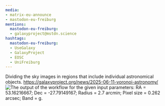 ```yaml
---
media:
- matrix-eu-announce
- mastodon-eu-freiburg
mentions:
  mastodon-eu-freiburg:
  - galaxyproject@mstdn.science
hashtags:
  mastodon-eu-freiburg:
  - UseGalaxy
  - GalaxyProject
  - EOSC
  - UniFreiburg
---
```

Dividing the sky images in regions that include individual astronomical objects.
https://galaxyproject.org/news/2025-06-11-voronoi-astronomy/
![The output of the workflow for the given input parameters: RA = 53.16216667; Dec = -27.79149167; Radius = 2.7 arcmin; Pixel size = 0.262 arcsec; Band = g.](https://galaxyproject.org/assets/static/galaxy-voronoi-astronomy-output.f57e8f9.71e9b989206467a4cbfbbc683c015a8b.png)